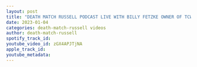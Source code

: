 ```yaml
---
layout: post
title: "DEATH MATCH RUSSELL PODCAST LIVE WITH BILLY FETZKE OWNER OF TCW  PRESENTS MONSOON 3"
date: 2023-01-04
categories: death-match-russell videos
author: death-match-russell
spotify_track_id: 
youtube_video_id: zGX4APJTjNA
apple_track_id: 
youtube_metadata: 
---
```

